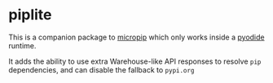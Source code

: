 # piplite

This is a companion package to
[micropip](https://github.com/pyodide/pyodide/tree/main/packages/micropip) which only
works inside a [pyodide](https://github.com/pyodide/pyodide/) runtime.

It adds the ability to use extra Warehouse-like API responses to resolve `pip`
dependencies, and can disable the fallback to `pypi.org`

